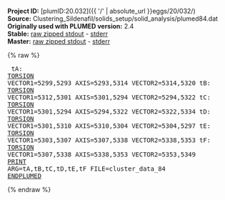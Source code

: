 **Project ID:** [plumID:20.032]({{ '/' | absolute_url }}eggs/20/032/)  
**Source:** Clustering_Sildenafil/solids_setup/solid_analysis/plumed84.dat  
**Originally used with PLUMED version:** 2.4  
**Stable:** [raw zipped stdout](plumed84.dat.plumed.stdout.txt.zip) - [stderr](plumed84.dat.plumed.stderr)  
**Master:** [raw zipped stdout](plumed84.dat.plumed_master.stdout.txt.zip) - [stderr](plumed84.dat.plumed_master.stderr)  

{% raw %}<pre>
tA: <a href="https://plumed.github.io/doc-master/user-doc/html/_t_o_r_s_i_o_n.html">TORSION</a> VECTOR1=5299,5293 AXIS=5293,5314 VECTOR2=5314,5320
tB: <a href="https://plumed.github.io/doc-master/user-doc/html/_t_o_r_s_i_o_n.html">TORSION</a> VECTOR1=5312,5301 AXIS=5301,5294 VECTOR2=5294,5322
tC: <a href="https://plumed.github.io/doc-master/user-doc/html/_t_o_r_s_i_o_n.html">TORSION</a> VECTOR1=5301,5294 AXIS=5294,5322 VECTOR2=5322,5334
tD: <a href="https://plumed.github.io/doc-master/user-doc/html/_t_o_r_s_i_o_n.html">TORSION</a> VECTOR1=5301,5310 AXIS=5310,5304 VECTOR2=5304,5297
tE: <a href="https://plumed.github.io/doc-master/user-doc/html/_t_o_r_s_i_o_n.html">TORSION</a> VECTOR1=5303,5307 AXIS=5307,5338 VECTOR2=5338,5353
tF: <a href="https://plumed.github.io/doc-master/user-doc/html/_t_o_r_s_i_o_n.html">TORSION</a> VECTOR1=5307,5338 AXIS=5338,5353 VECTOR2=5353,5349
<a href="https://plumed.github.io/doc-master/user-doc/html/_p_r_i_n_t.html">PRINT</a> ARG=tA,tB,tC,tD,tE,tF FILE=cluster_data_84
<a href="https://plumed.github.io/doc-master/user-doc/html/_e_n_d_p_l_u_m_e_d.html">ENDPLUMED</a>
</pre>{% endraw %}

